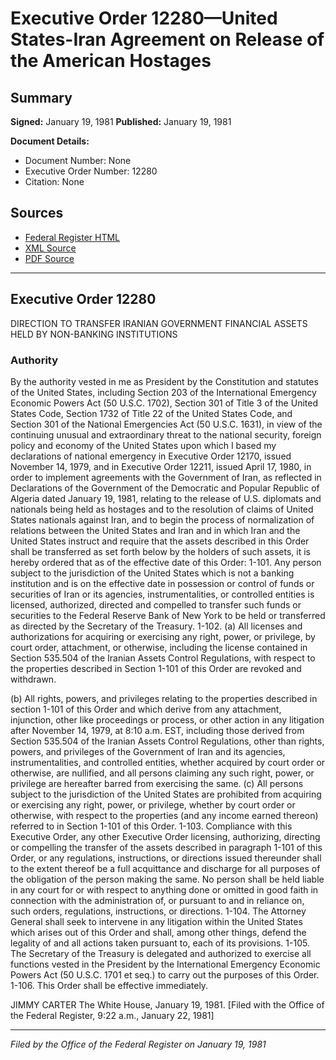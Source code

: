 # Executive Order 12280—United States-Iran Agreement on Release of the American Hostages

## Summary

**Signed:** January 19, 1981
**Published:** January 19, 1981

**Document Details:**
- Document Number: None
- Executive Order Number: 12280
- Citation: None

## Sources
- [Federal Register HTML](https://www.presidency.ucsb.edu/documents/executive-order-12280-united-states-iran-agreement-release-the-american-hostages)
- [XML Source](None)
- [PDF Source](None)

---

## Executive Order 12280

DIRECTION TO TRANSFER IRANIAN GOVERNMENT FINANCIAL ASSETS HELD BY NON-BANKING INSTITUTIONS
### Authority

By the authority vested in me as President by the Constitution and statutes of the United States, including Section 203 of the International Emergency Economic Powers Act (50 U.S.C. 1702), Section 301 of Title 3 of the United States Code, Section 1732 of Title 22 of the United States Code, and Section 301 of the National Emergencies Act (50 U.S.C. 1631), in view of the continuing unusual and extraordinary threat to the national security, foreign policy and economy of the United States upon which I based my declarations of national emergency in Executive Order 12170, issued November 14, 1979, and in Executive Order 12211, issued April 17, 1980, in order to implement agreements with the Government of Iran, as reflected in Declarations of the Government of the Democratic and Popular Republic of Algeria dated January 19, 1981, relating to the release of U.S. diplomats and nationals being held as hostages and to the resolution of claims of United States nationals against Iran, and to begin the process of normalization of relations between the United States and Iran and in which Iran and the United States instruct and require that the assets described in this Order shall be transferred as set forth below by the holders of such assets, it is hereby ordered that as of the effective date of this Order:
1-101. Any person subject to the jurisdiction of the United States which is not a banking institution and is on the effective date in possession or control of funds or securities of Iran or its agencies, instrumentalities, or controlled entities is licensed, authorized, directed and compelled to transfer such funds or securities to the Federal Reserve Bank of New York to be held or transferred as directed by the Secretary of the Treasury.
1-102. (a) All licenses and authorizations for acquiring or exercising any right, power, or privilege, by court order, attachment, or otherwise, including the license contained in Section 535.504 of the Iranian Assets Control Regulations, with respect to the properties described in Section 1-101 of this Order are revoked and withdrawn.

(b) All rights, powers, and privileges relating to the properties described in section 1-101 of this Order and which derive from any attachment, injunction, other like proceedings or process, or other action in any litigation after November 14, 1979, at 8:10 a.m. EST, including those derived from Section 535.504 of the Iranian Assets Control Regulations, other than rights, powers, and privileges of the Government of Iran and its agencies, instrumentalities, and controlled entities, whether acquired by court order or otherwise, are nullified, and all persons claiming any such right, power, or privilege are hereafter barred from exercising the same.
(c) All persons subject to the jurisdiction of the United States are prohibited from acquiring or exercising any right, power, or privilege, whether by court order or otherwise, with respect to the properties (and any income earned thereon) referred to in Section 1-101 of this Order.
1-103. Compliance with this Executive Order, any other Executive Order licensing, authorizing, directing or compelling the transfer of the assets described in paragraph 1-101 of this Order, or any regulations, instructions, or directions issued thereunder shall to the extent thereof be a full acquittance and discharge for all purposes of the obligation of the person making the same. No person shall be held liable in any court for or with respect to anything done or omitted in good faith in connection with the administration of, or pursuant to and in reliance on, such orders, regulations, instructions, or directions.
1-104. The Attorney General shall seek to intervene in any litigation within the United States which arises out of this Order and shall, among other things, defend the legality of and all actions taken pursuant to, each of its provisions.
1-105. The Secretary of the Treasury is delegated and authorized to exercise all functions vested in the President by the International Emergency Economic Powers Act (50 U.S.C. 1701 et seq.) to carry out the purposes of this Order.
1-106. This Order shall be effective immediately.

JIMMY CARTER
The White House,
January 19, 1981.
[Filed with the Office of the Federal Register, 9:22 a.m., January 22, 1981]

---

*Filed by the Office of the Federal Register on January 19, 1981*
